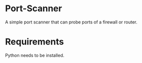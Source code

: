 # Port-Scanner
A simple port scanner that can probe ports of a firewall or router.

# Requirements
Python needs to be installed.
